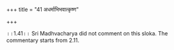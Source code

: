 +++
title = "41 अधर्माभिभवात्कृष्ण"

+++
  
  
।।1.41।। Sri Madhvacharya did not comment on this sloka. The commentary
starts from 2.11.  
  
